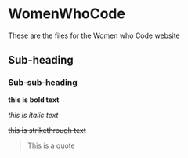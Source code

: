 # WomenWhoCode

These are the files for the Women who Code website

## Sub-heading
### Sub-sub-heading

**this is bold text**

*this is italic text*

~~this is strikethrough text~~

> This is a quote
